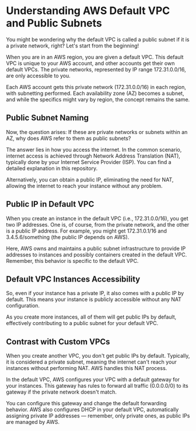 # Understanding AWS Default VPC and Public Subnets

You might be wondering why the default VPC is called a public subnet if it is a private network, right? Let's start from the beginning!

When you are in an AWS region, you are given a default VPC. This default VPC is unique to your AWS account, and other accounts get their own default VPCs. The private networks, represented by IP range 172.31.0.0/16, are only accessible to you.

Each AWS account gets this private network (172.31.0.0/16) in each region, with subnetting performed. Each availability zone (AZ) becomes a subnet, and while the specifics might vary by region, the concept remains the same.

## Public Subnet Naming

Now, the question arises: If these are private networks or subnets within an AZ, why does AWS refer to them as public subnets?

The answer lies in how you access the internet. In the common scenario, internet access is achieved through Network Address Translation (NAT), typically done by your Internet Service Provider (ISP). You can find a detailed explanation in this repository.

Alternatively, you can obtain a public IP, eliminating the need for NAT, allowing the internet to reach your instance without any problem.

## Public IP in Default VPC

When you create an instance in the default VPC (i.e., 172.31.0.0/16), you get two IP addresses. One is, of course, from the private network, and the other is a public IP address. For example, you might get 172.31.0.1/16 and 3.4.5.6/something (the public IP depends on AWS).

Here, AWS owns and maintains a public subnet infrastructure to provide IP addresses to instances and possibly containers created in the default VPC. Remember, this behavior is specific to the default VPC.

## Default VPC Instances Accessibility

So, even if your instance has a private IP, it also comes with a public IP by default. This means your instance is publicly accessible without any NAT configuration.

As you create more instances, all of them will get public IPs by default, effectively contributing to a public subnet for your default VPC.

## Contrast with Custom VPCs

When you create another VPC, you don't get public IPs by default. Typically, it is considered a private subnet, meaning the internet can't reach your instances without performing NAT. AWS handles this NAT process.

In the default VPC, AWS configures your VPC with a default gateway for your instances. This gateway has rules to forward all traffic (0.0.0.0/0) to its gateway if the private network doesn't match.

You can configure this gateway and change the default forwarding behavior. AWS also configures DHCP in your default VPC, automatically assigning private IP addresses — remember, only private ones, as public IPs are managed by AWS.
